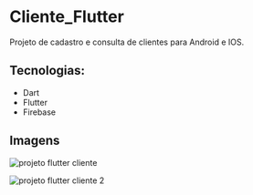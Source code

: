 # Cliente_Flutter

Projeto de cadastro e consulta de clientes para Android e IOS.

## Tecnologias:

- Dart
- Flutter
- Firebase


## Imagens
  
  
![projeto flutter cliente](https://github.com/user-attachments/assets/abdd0840-b813-4dfd-8bf8-19a9365f20e8)

![projeto flutter cliente 2](https://github.com/user-attachments/assets/a86eb2f8-110a-4a11-ad4e-f50e4eca67d5)
